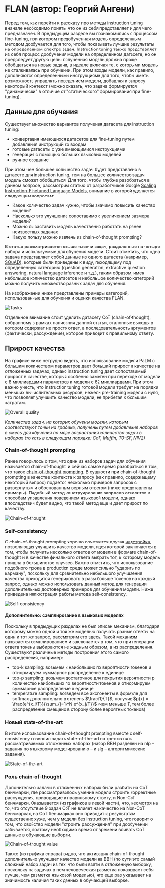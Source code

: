 # FLAN (автор: Георгий Ангени)

Перед тем, как перейти к рассказу про методы instruction tuning вначале необходимо понять, что он из себя представляет и для чего предназначен. В предыдущем разделе вы познакомились с процессом fine-tuning, при котором предобученная модель определенным методом дообучается для того, чтобы показывать лучшие результаты на определенном спектре задач. Instruction tuning также представляет из себя процесс дообучения модели на определенном датасете, но он предследует другую цель: полученная модель должна проще обобщаться на новые задачи, в идеале включая те, с которыми модель не сталкивалась при обучении. При этом входы модели, как правило, дополняются определенными инструкциями для того, чтобы иметь возможность управлять поведением модели, добавляя к запросу некоторый контекст (можно сказать, что задача формируется "динамически" в отличие от "статического" формирования при fine-tuning).

## Данные для обучения

Существует множество вариантов получения датасета для instruction tuning:
- конвертация имеющихся датасетов для fine-tuning путем добавления инструкций ко входам
- готовые датасеты с уже имеющимися инструкциями
- генерация с помощью больших языковых моделей
- ручное создание

При этом чем большее количество задач будет представлено в датасете для instruction tuning, тем на большее количество задач модель сможет обобщиться. Для того, чтобы глубже разобраться в данном вопросе, рассмотрим статью от разработчиков Google [Scaling Instruction-Finetuned Language Models](https://arxiv.org/pdf/2210.11416.pdf), внимание в которой уделяется следующим вопросам:

- Какое количество задач нужно, чтобы значимо повысить качество модели?
- Насколько это улучшение сопоставимо с увеличением размера модели?
- Можно ли заставить модель качественно работать на ранее неизвестных задачах
- Какую пользу можно извлечь из chain-of-thought prompting?

В статье рассматривается свыше тысячи задач, разделенные на четыре набора и используемые для обучения модели. Стоит отметить, что одна задача представляет собой данные из одного датасета (например, [SQuAD](https://rajpurkar.github.io/SQuAD-explorer/)), которые были приведены к виду, походящему под определенную категорию (question generation, extractive question answering, natural language inference и т.д.), таким образом, имея небольшое количество датасетов и небольшое количество категорий можно получить множество разных задач для обучения.

На изображении ниже представлены примеры категорий, использованные для обучения и оценки качества FLAN. 

![Tasks](assets/flan_1.png)

Отдельное внимание стоит уделить датасету CoT (chain-of-thought), собранному в рамках написания данной статьи, эталонные выходы в котором содержат не просто ответ, а последовательность аргументов (фактически, рассуждение), которое приводит к правильному ответу.

## Прирост качества

На графике ниже нетрудно видеть, что использование модели PaLM с бóльшим количеством параметров дает больший прирост в качестве на отложенных задачах, однако instruction tuning дает сопоставимый прирост в качестве, который особенно заметен при переходе от модели с 8 миллиардами параметров к модели с 62 миллиардами. При этом важно учесть, что instruction tuning готовой модели требует на порядки меньших вычислительных ресурсов, нежели pre-training модели с нуля, что позволяет улучшить качество модели, не прибегая к большим затратам.

![Overall quality](assets/flan_2.png)

*Количества задач, на которых обучены модели, которым соответствуют точки на графике, получены путем добавления наборов в смесь для обучения по мере возрастания количества задач в наборах (то есть в следующем порядке: CoT, Muffin, T0-SF, NIV2)*

### Chain-of-thought prompting

Ранее говорилось о том, что один из наборов задач для обучения называется chain-of-thought, и сейчас самое время разобраться в том, что такое [chain-of-thought prompting](https://arxiv.org/pdf/2201.11903.pdf). В сущности при chain-of-thought prompting в качестве контекста к запросу (как правило, содержащему некоторый вопрос) подается несколько примеров запросов с развернутым и обоснованным верным ответом (ниже представлены примеры). Подобный метод конструирования запросов относится к способам управления поведением языковой модели, однако впоследствии будет видно, что такой метод еще и дает прирост по качеству.

![Chain-of-thought](assets/flan_3.png)

### Self-consistency

С chain-of-thought prompting хорошо сочетается другая [надстройка](https://arxiv.org/pdf/2203.11171.pdf), позволяющая улучшить качество модели, идея которой заключается в том, чтобы получить несколько ответов от модели в формате chain-of-thought и в качестве финального ответа выбрать тот, к которому модель пришла в большинстве случаев. Важно отметить, что использование подобного трюка в production среде может сильно "ударить по карману", поскольку для сравнительно небольшого улучшаения качества приходится генерировать в разы больше токенов на каждый запрос, однако можно использовать данный метод для генерации дополнительных достоверных примеров для обучения модели. Ниже приведена иллюстрация работы метода self-consistency.

![Self-consistency](assets/flan_4.png)

#### Дополнительно: сэмплирование в языковых моделях

Поскольку в предыдущих разделах не был описан механизм, благодаря которому можно одной и той же моделью получать разные ответы на один и тот же запрос, рассмотрим его здесь. Такой механизм называется сэмплированием и заключается в том, что при генерации ответа токены выбираются не жадным образом, а из распределения. Существуют различные методы построения этого самого распределения, например:

- top-k sampling: возьмем k наибольших по вероятности токенов и отнормируем суммарное распределение к единице
- top-p sampling: возьмем достаточное для покрытия вероятности p количество наибольших по вероятности токенов и отнормируем суммарное распределение к единице
- temperature sampling: возведем все экспоненты в формуле для softmax дополнительно в степень $\frac{1}{T}$, получив $p(x) = \frac{e^{x_i/T}}{\sum_{j=1}^N e^{x_j/T}}$ (чем меньше $T$, тем более распределение смещено в сторону более вероятных токенов)

### Новый state-of-the-art

В итоге использование chain-of-thought prompting вместе с self-consistency позволил задать state-of-the-art на трех из пяти рассматриваемых отложенных наборах (набор BBH разделен на nlp – задания по языковому моделированию – и alg – алгоритмические задания).

![State-of-the-art](assets/flan_5.png)

### Роль chain-of-thought

Допонительно задачи в отложенных наборах были разбиты на CoT бенчмарки, где рассматривалось умение модели строить корректные рассуждения, приводящие к правильному ответу, и Non-CoT бенчмарки. Оказывается (из графиков в левой части), что, несмотря на то, что отсутствие 9 задач CoT не влияет на качество на Non-CoT бенчмарках, на CoT бенчмарках оно приводит к результатам существенно хуже, чем у модели без instruction tuning, что говорит о том, что свойство модели "строить рассуждения" при дообучении забывается, поэтому необходимо время от времени вливать CoT данные в обучающие выборки.

![Chain-of-thought value](assets/flan_6.png)

Также (из графика справа) видно, что активация chain-of-thought дополнительно улучшает качество модели на BBH (по сути это самый сложный набор задач из тех, что были взяты в отложенную выборку, поскольку на задачах в нем человеческая разметка показывает себя лучше, чем разметка языковой моделью), что еще раз указывает на значимость наличия таких данных в обучающей выборке.
